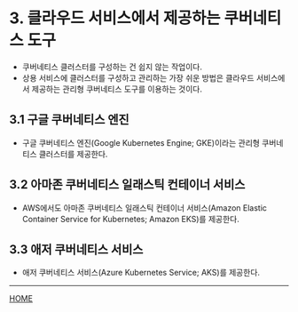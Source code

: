 # 3. 클라우드 서비스에서 제공하는 쿠버네티스 도구

- 쿠버네티스 클러스터를 구성하는 건 쉽지 않는 작업이다.
- 상용 서비스에 클러스터를 구성하고 관리하는 가장 쉬운 방법은 클라우드 서비스에서 제공하는 관리형 쿠버네티스 도구를 이용하는 것이다.


## 3.1 구글 쿠버네티스 엔진

- 구글 쿠버네티스 엔진(Google Kubernetes Engine; GKE)이라는 관리형 쿠버네티스 클러스터를 제공한다.


## 3.2 아마존 쿠버네티스 일래스틱 컨테이너 서비스

- AWS에서도 아마존 쿠버네티스 일래스틱 컨테이너 서비스(Amazon Elastic Container Service for Kubernetes; Amazon EKS)를 제공한다.


## 3.3 애저 쿠버네티스 서비스

- 애저 쿠버네티스 서비스(Azure Kubernetes Service; AKS)를 제공한다.

-----
[HOME](./index.md)
